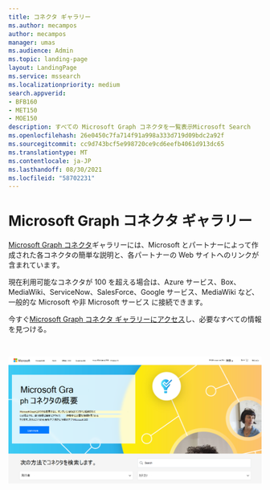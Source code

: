 ```yaml
---
title: コネクタ ギャラリー
ms.author: mecampos
author: mecampos
manager: umas
ms.audience: Admin
ms.topic: landing-page
layout: LandingPage
ms.service: mssearch
ms.localizationpriority: medium
search.appverid:
- BFB160
- MET150
- MOE150
description: すべての Microsoft Graph コネクタを一覧表示Microsoft Search
ms.openlocfilehash: 26e0450c7fa714f91a998a333d719d09bdc2a92f
ms.sourcegitcommit: cc9d743bcf5e998720ce9cd6eefb4061d913dc65
ms.translationtype: MT
ms.contentlocale: ja-JP
ms.lasthandoff: 08/30/2021
ms.locfileid: "58702231"
---
```

# <a name="microsoft-graph-connectors-gallery"></a>Microsoft Graph コネクタ ギャラリー

[Microsoft Graph コネクタ](http://www.microsoft.com/microsoft-search/connectors)ギャラリーには、Microsoft とパートナーによって作成された各コネクタの簡単な説明と、各パートナーの Web サイトへのリンクが含まれています。

現在利用可能なコネクタが 100 を超える場合は、Azure サービス、Box、MediaWiki、ServiceNow、SalesForce、Google サービス、MediaWiki など、一般的な Microsoft や非 Microsoft サービス に接続できます。

今すぐ[Microsoft Graph コネクタ ギャラリーにアクセス](http://www.microsoft.com/microsoft-search/connectors)し、必要なすべての情報を見つける。

<br>

![新しいコネクタ ギャラリーを示す画像。](media/connectors-gallery.png)
